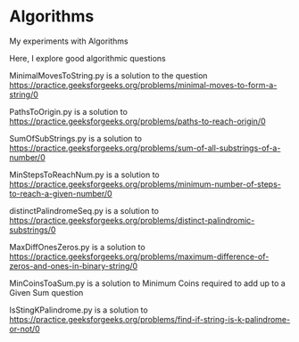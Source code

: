# Algorithms
My experiments with Algorithms

Here, I explore good algorithmic questions

MinimalMovesToString.py is a solution to the question https://practice.geeksforgeeks.org/problems/minimal-moves-to-form-a-string/0

PathsToOrigin.py is a solution to https://practice.geeksforgeeks.org/problems/paths-to-reach-origin/0

SumOfSubStrings.py is a solution to https://practice.geeksforgeeks.org/problems/sum-of-all-substrings-of-a-number/0

MinStepsToReachNum.py is a solution to https://practice.geeksforgeeks.org/problems/minimum-number-of-steps-to-reach-a-given-number/0

distinctPalindromeSeq.py is a solution to https://practice.geeksforgeeks.org/problems/distinct-palindromic-substrings/0

MaxDiffOnesZeros.py is a solution to https://practice.geeksforgeeks.org/problems/maximum-difference-of-zeros-and-ones-in-binary-string/0

MinCoinsToaSum.py is a solution to Minimum Coins required to add up to a Given Sum question

IsStingKPalindrome.py is a solution to https://practice.geeksforgeeks.org/problems/find-if-string-is-k-palindrome-or-not/0
